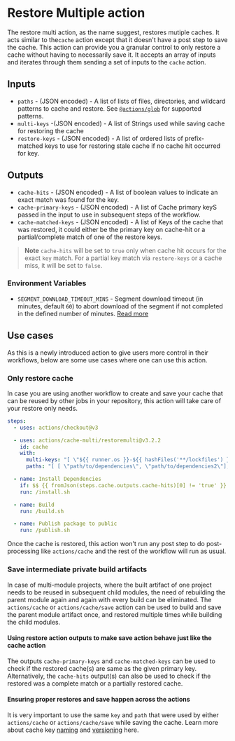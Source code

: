 # Restore Multiple action

The restore multi action, as the name suggest, restores mutiple caches. It acts similar to the`cache` action except that
it doesn't have a post step to save the cache. This action can provide you a granular control to only restore a cache 
without having to necessarily save it.  It accepts an array of inputs and iterates through them sending a set of inputs to the `cache` action.

## Inputs

* `paths` - (JSON encoded) - A list of lists of files, directories, and wildcard patterns to cache and restore. See [`@actions/glob`](https://github.com/actions/toolkit/tree/main/packages/glob) for supported patterns.
* `multi-keys` -(JSON encoded) - A list of Strings used while saving cache for restoring the cache
* `restore-keys` - (JSON encoded) - A list of ordered lists of prefix-matched keys to use for restoring stale cache if no cache hit occurred for key.

## Outputs

* `cache-hits` - (JSON encoded) - A list of boolean values to indicate an exact match was found for the key. 
* `cache-primary-keys` - (JSON encoded) - A list of Cache primary keyS passed in the input to use in subsequent steps of the workflow.
* `cache-matched-keys` - (JSON encoded) - A list of Keys of the cache that was restored, it could either be the primary key on cache-hit or a partial/complete match of one of the restore keys.

> **Note**
`cache-hits` will be set to `true` only when cache hit occurs for the exact `key` match. For a partial key match via `restore-keys` or a cache miss, it will be set to `false`.

### Environment Variables
* `SEGMENT_DOWNLOAD_TIMEOUT_MINS` - Segment download timeout (in minutes, default `60`) to abort download of the segment if not completed in the defined number of minutes. [Read more](https://github.com/actions/cache/blob/main/workarounds.md#cache-segment-restore-timeout)

## Use cases

As this is a newly introduced action to give users more control in their workflows, below are some use cases where one can use this action.

### Only restore cache

In case you are using another workflow to create and save your cache that can be reused by other jobs in your repository, this action will take care of your restore only needs.

```yaml
steps:
  - uses: actions/checkout@v3

  - uses: actions/cache-multi/restoremulti@v3.2.2
    id: cache
    with:
      multi-keys: "[ \"${{ runner.os }}-${{ hashFiles('**/lockfiles') }}\", \"${{ runner.os }}-${{ hashFiles('**/lockfiles-2') }}\" ] "
      paths: "[ [ \"path/to/dependencies\", \"path/to/dependencies2\"], [ \"path/to/dependencies\", \"path/to/dependencies2\"] ]"

  - name: Install Dependencies
    if: $$ {{ fromJson(steps.cache.outputs.cache-hits)[0] != 'true' }}
    run: /install.sh

  - name: Build
    run: /build.sh

  - name: Publish package to public
    run: /publish.sh
```

Once the cache is restored, this action won't run any post step to do post-processing like `actions/cache` and the rest of the workflow will run as usual.

### Save intermediate private build artifacts

In case of multi-module projects, where the built artifact of one project needs to be reused in subsequent child modules, the need of rebuilding the parent module again and again with every build can be eliminated. The `actions/cache` or `actions/cache/save` action can be used to build and save the parent module artifact once, and restored multiple times while building the child modules.


#### Using restore action outputs to make save action behave just like the cache action

The outputs `cache-primary-keys` and `cache-matched-keys` can be used to check if the restored cache(s) are same as the given primary key. Alternatively, the `cache-hits` output(s) can also be used to check if the restored was a complete match or a partially restored cache.

#### Ensuring proper restores and save happen across the actions

It is very important to use the same `key` and `path` that were used by either `actions/cache` or `actions/cache/save` while saving the cache. Learn more about cache key [naming](https://github.com/actions/cache#creating-a-cache-key) and [versioning](https://github.com/actions/cache#cache-version) here.
